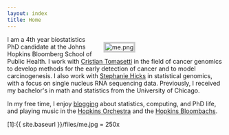 ```yaml
---
layout: index
title: Home
---
```




<figure style="float: right; width: 240px; margin-left: 24px; margin-bottom: 6px">
	<img src="{{ site.baseurl }}/files/me.png" alt="me.png" style="border: #ccc 4px solid"/>
	<figcaption style="text-align: center; font-size: x-large">
    </figcaption>
</figure>

I am a 4th year biostatistics PhD candidate at the Johns Hopkins Bloomberg School of Public Health. I work with [Cristian Tomasetti](https://cristiantomasetti.com) in the field of cancer genomics to develop methods for the early detection of cancer and to model carcinogenesis. I also work with [Stephanie Hicks](https://www.stephaniehicks.com/) in statistical genomics, with a focus on single nucleus RNA sequencing data. Previously, I received my bachelor's in math and statistics from the University of Chicago. 

In my free time, I enjoy [blogging](https://blog.albertkuo.me) about statistics, computing, and PhD life, and playing music in the [Hopkins Orchestra](https://studentaffairs.jhu.edu/hso) and the [Hopkins Bloombachs](https://www.facebook.com/groups/bloombachsathopkins). 

[1]:{{ site.baseurl }}/files/me.jpg = 250x


